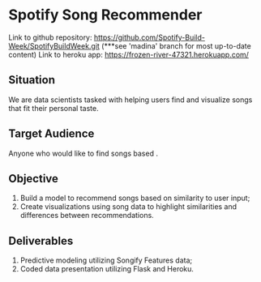 # Spotify Song Recommender

Link to github repository: https://github.com/Spotify-Build-Week/SpotifyBuildWeek.git (***see 'madina' branch for most up-to-date content)
Link to heroku app: https://frozen-river-47321.herokuapp.com/


## Situation
We are data scientists tasked with helping users find and visualize songs that fit their personal taste.

## Target Audience
Anyone who would like to find songs based .

## Objective
1. Build a model to recommend songs based on similarity to user input;
2. Create visualizations using song data to highlight similarities and differences between recommendations.

## Deliverables
1. Predictive modeling utilizing Songify Features data;
2. Coded data presentation utilizing Flask and Heroku.
